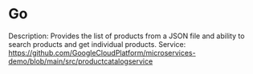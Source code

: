 # Go

Description: Provides the list of products from a JSON file and ability to search products and get individual products.
Service: https://github.com/GoogleCloudPlatform/microservices-demo/blob/main/src/productcatalogservice